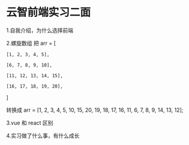# 云智前端实习二面

1.自我介绍，为什么选择前端

2.螺旋数组
把 arr = [

    [1, 2, 3, 4, 5],

    [6, 7, 8, 9, 10],

    [11, 12, 13, 14, 15],

    [16, 17, 18, 19, 20],

]

转换成 arr = [1, 2, 3, 4, 5, 10, 15, 20, 19, 18, 17, 16, 11, 6, 7, 8, 9, 14, 13, 12];

3.vue 和 react 区别

4.实习做了什么事，有什么成长
